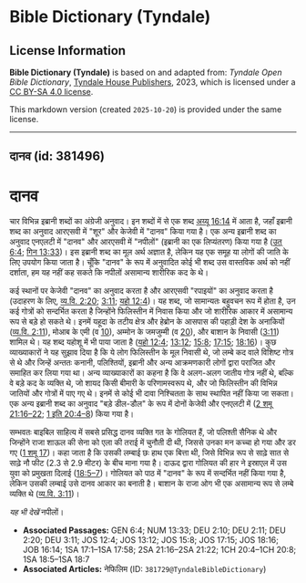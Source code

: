 # Bible Dictionary (Tyndale)

## License Information

**Bible Dictionary (Tyndale)** is based on and adapted from: _Tyndale Open Bible Dictionary_, [Tyndale House Publishers](https://tyndaleopenresources.com/), 2023, which is licensed under a [CC BY-SA 4.0 license](https://creativecommons.org/licenses/by-sa/4.0/legalcode.en).

This markdown version (created `2025-10-20`) is provided under the same license.



--------------------------------

## दानव (id: 381496)

दानव
====

चार विभिन्न इब्रानी शब्दों का अंग्रेजी अनुवाद। इन शब्दों में से एक शब्द [अय्यू 16:14](https://ref.ly/Job16:14) में आता है, जहाँ इब्रानी शब्द का अनुवाद आरएसवी में "शूर" और केजेवी में "दानव" किया गया है। एक अन्य इब्रानी शब्द का अनुवाद एनएलटी में "दानव" और आरएसवी में "नपीलों" (इब्रानी का एक लिप्यंतरण) किया गया है ([उत् 6:4](https://ref.ly/Gen6:4); [गिन 13:33](https://ref.ly/Num13:33))। इस इब्रानी शब्द का मूल अर्थ अज्ञात है, लेकिन यह एक समूह या लोगों की जाति के लिए उपयोग किया जाता है। चूँकि "दानव" के रूप में अनुवादित कोई भी शब्द उस वास्तविक अर्थ को नहीं दर्शाता, हम यह नहीं कह सकते कि नपीलों असामान्य शारीरिक कद के थे।

कई स्थानों पर केजेवी "दानव" का अनुवाद करता है और आरएसवी "रपाइयों" का अनुवाद करता है (उदाहरण के लिए, [व्य.वि. 2:20](https://ref.ly/Deut2:20); [3:11](https://ref.ly/Deut3:11); [यहो 12:4](https://ref.ly/Josh12:4))। यह शब्द, जो सामान्यतः बहुवचन रूप में होता है, उन कई गोत्रों को सन्दर्भित करता है जिन्होंने फिलिस्तीन में निवास किया और जो शारीरिक आकार में असामान्य रूप से बड़े हो सकते थे। इनमें यहूदा के तटीय क्षेत्र और हेब्रोन के आसपास की पहाड़ी देश के अनाकियों ([व्य.वि. 2:11](https://ref.ly/Deut2:11)), मोआब के एमी (व [10](https://ref.ly/Deut2:10)), अम्मोन के जमजुम्मी (व [20](https://ref.ly/Deut2:20)), और बाशान के निवासी ([3:11](https://ref.ly/Deut3:11)) शामिल थे। यह शब्द यहोशू में भी पाया जाता है ([यहो 12:4](https://ref.ly/Josh12:4); [13:12](https://ref.ly/Josh13:12); [15:8](https://ref.ly/Josh15:8); [17:15](https://ref.ly/Josh17:15); [18:16](https://ref.ly/Josh18:16))। कुछ व्याख्याकारों ने यह सुझाव दिया है कि ये लोग फिलिस्तीन के मूल निवासी थे, जो लम्बे कद वाले विशिष्ट गोत्र से थे और जिन्हें अन्ततः कनानी, पलिश्तियों, इब्रानी और अन्य आक्रमणकारी लोगों द्वारा पराजित और समाहित कर लिया गया था। अन्य व्याख्याकारों का कहना है कि वे अलग\-अलग जातीय गोत्र नहीं थे, बल्कि वे बड़े कद के व्यक्ति थे, जो शायद किसी बीमारी के परिणामस्वरूप थे, और जो फिलिस्तीन की विभिन्न जातियों और गोत्रों में पाए गए थे। इनमें से कोई भी दावा निश्चितता के साथ स्थापित नहीं किया जा सकता। एक अन्य इब्रानी शब्द का अनुवाद "बड़े डील\-डौल" के रूप में दोनों केजेवी और एनएलटी में ([2 शमू 21:16–22](https://ref.ly/2Sam21:16-2Sam21:22); [1 इति 20:4–8](https://ref.ly/1Chr20:4-1Chr20:8)) किया गया है।

सम्भवतः बाइबिल साहित्य में सबसे प्रसिद्ध दानव व्यक्ति गत के गोलियत हैं, जो पलिश्ती सैनिक थे और जिन्होंने राजा शाऊल की सेना को एला की तराई में चुनौती दी थी, जिससे उनका मन कच्चा हो गया और डर गए ([1 शमू 17](https://ref.ly/1Sam17:1-1Sam17:58))। कहा जाता है कि उसकी लम्बाई छः हाथ एक बित्ता थी, जिसे विभिन्न रूप से साढ़े सात से साढ़े नौ फीट (2\.3 से 2\.9 मीटर) के बीच माना गया है। दाऊद द्वारा गोलियत की हार ने इस्राएल में उस युवा को प्रमुखता दिलाई ([18:5–7](https://ref.ly/1Sam18:5-1Sam18:7))। गोलियत को पाठ में "दानव" के रूप में सन्दर्भित नहीं किया गया है, लेकिन उसकी लम्बाई उसे दानव आकार का बनाती है। बाशान के राजा ओग भी एक असामान्य रूप से लम्बे व्यक्ति थे ([व्य.वि. 3:11](https://ref.ly/Deut3:11))।

*यह भी देखें* नपीलों।

* **Associated Passages:** GEN 6:4; NUM 13:33; DEU 2:10; DEU 2:11; DEU 2:20; DEU 3:11; JOS 12:4; JOS 13:12; JOS 15:8; JOS 17:15; JOS 18:16; JOB 16:14; 1SA 17:1–1SA 17:58; 2SA 21:16–2SA 21:22; 1CH 20:4–1CH 20:8; 1SA 18:5–1SA 18:7
* **Associated Articles:** नेफिलिम (ID: `381729@TyndaleBibleDictionary`)

